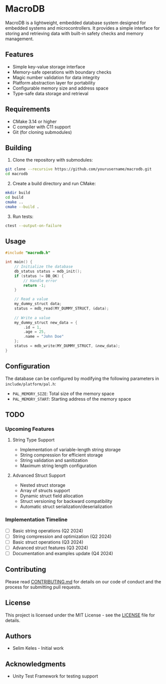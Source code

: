 # MacroDB

MacroDB is a lightweight, embedded database system designed for embedded systems and microcontrollers. It provides a simple interface for storing and retrieving data with built-in safety checks and memory management.

## Features

- Simple key-value storage interface
- Memory-safe operations with boundary checks
- Magic number validation for data integrity
- Platform abstraction layer for portability
- Configurable memory size and address space
- Type-safe data storage and retrieval

## Requirements

- CMake 3.14 or higher
- C compiler with C11 support
- Git (for cloning submodules)

## Building

1. Clone the repository with submodules:
```bash
git clone --recursive https://github.com/yourusername/macrodb.git
cd macrodb
```

2. Create a build directory and run CMake:
```bash
mkdir build
cd build
cmake ..
cmake --build .
```

3. Run tests:
```bash
ctest --output-on-failure
```

## Usage

```c
#include "macrodb.h"

int main() {
    // Initialize the database
    db_status status = mdb_init();
    if (status != DB_OK) {
        // Handle error
        return -1;
    }

    // Read a value
    my_dummy_struct data;
    status = mdb_read(MY_DUMMY_STRUCT, &data);
    
    // Write a value
    my_dummy_struct new_data = {
        .id = 1,
        .age = 25,
        .name = "John Doe"
    };
    status = mdb_write(MY_DUMMY_STRUCT, &new_data);
}
```

## Configuration

The database can be configured by modifying the following parameters in `include/platform/pal.h`:

- `PAL_MEMORY_SIZE`: Total size of the memory space
- `PAL_MEMORY_START`: Starting address of the memory space

## TODO

### Upcoming Features
1. String Type Support
   - Implementation of variable-length string storage
   - String compression for efficient storage
   - String validation and sanitization
   - Maximum string length configuration

2. Advanced Struct Support
   - Nested struct storage
   - Array of structs support
   - Dynamic struct field allocation
   - Struct versioning for backward compatibility
   - Automatic struct serialization/deserialization

### Implementation Timeline
- [ ] Basic string operations (Q2 2024)
- [ ] String compression and optimization (Q2 2024)
- [ ] Basic struct operations (Q3 2024)
- [ ] Advanced struct features (Q3 2024)
- [ ] Documentation and examples update (Q4 2024)

## Contributing

Please read [CONTRIBUTING.md](CONTRIBUTING.md) for details on our code of conduct and the process for submitting pull requests.

## License

This project is licensed under the MIT License - see the [LICENSE](LICENSE) file for details.

## Authors

- Selim Keles - Initial work

## Acknowledgments

- Unity Test Framework for testing support
